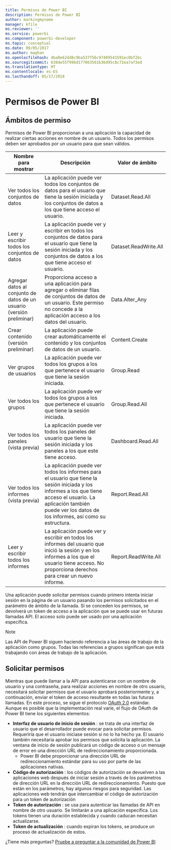 ```yaml
---
title: Permisos de Power BI
description: Permisos de Power BI
author: markingmyname
manager: kfile
ms.reviewer: ''
ms.service: powerbi
ms.component: powerbi-developer
ms.topic: conceptual
ms.date: 09/05/2017
ms.author: maghan
ms.openlocfilehash: 4ba0e62dd8c9ba537f56c97489541591ec0bf2bc
ms.sourcegitcommit: 638de55f996d177063561b36d95c8c71ea7af3ed
ms.translationtype: HT
ms.contentlocale: es-ES
ms.lasthandoff: 05/17/2018
---
```

# <a name="power-bi-permissions"></a>Permisos de Power BI
## <a name="permission-scopes"></a>Ámbitos de permiso
Permisos de Power BI proporcionan a una aplicación la capacidad de realizar ciertas acciones en nombre de un usuario. Todos los permisos deben ser aprobados por un usuario para que sean válidos.

| Nombre para mostrar | Descripción | Valor de ámbito |
| --- | --- | --- |
| Ver todos los conjuntos de datos |La aplicación puede ver todos los conjuntos de datos para el usuario que tiene la sesión iniciada y los conjuntos de datos a los que tiene acceso el usuario. |Dataset.Read.All |
| Leer y escribir todos los conjuntos de datos |La aplicación puede ver y escribir en todos los conjuntos de datos para el usuario que tiene la sesión iniciada y los conjuntos de datos a los que tiene acceso el usuario. |Dataset.ReadWrite.All |
| Agregar datos al conjunto de datos de un usuario (versión preliminar) |Proporciona acceso a una aplicación para agregar o eliminar filas de conjuntos de datos de un usuario. Este permiso no concede a la aplicación acceso a los datos del usuario. |Data.Alter_Any |
| Crear contenido (versión preliminar) |La aplicación puede crear automáticamente el contenido y los conjuntos de datos de un usuario. |Content.Create |
| Ver grupos de usuarios |La aplicación puede ver todos los grupos a los que pertenece el usuario que tiene la sesión iniciada. |Group.Read |
| Ver todos los grupos |La aplicación puede ver todos los grupos a los que pertenece el usuario que tiene la sesión iniciada. |Group.Read.All |
| Ver todos los paneles (vista previa) |La aplicación puede ver todos los paneles del usuario que tiene la sesión iniciada y los paneles a los que este tiene acceso. |Dashboard.Read.All |
| Ver todos los informes (vista previa) |La aplicación puede ver todos los informes para el usuario que tiene la sesión iniciada y los informes a los que tiene acceso el usuario. La aplicación también puede ver los datos de los informes, así como su estructura. |Report.Read.All |
| Leer y escribir todos los informes |La aplicación puede ver y escribir en todos los informes del usuario que inició la sesión y en los informes a los que el usuario tiene acceso. No proporciona derechos para crear un nuevo informe. |Report.ReadWrite.All |

Una aplicación puede solicitar permisos cuando primero intenta iniciar sesión en la página de un usuario pasando los permisos solicitados en el parámetro de ámbito de la llamada. Si se conceden los permisos, se devolverá un token de acceso a la aplicación que se puede usar en futuras llamadas API. El acceso solo puede ser usado por una aplicación específica.

> [!NOTE]
> Las API de Power BI siguen haciendo referencia a las áreas de trabajo de la aplicación como grupos. Todas las referencias a grupos significan que está trabajando con áreas de trabajo de la aplicación.
> 
> 

## <a name="requesting-permissions"></a>Solicitar permisos
Mientras que puede llamar a la API para autenticarse con un nombre de usuario y una contraseña, para realizar acciones en nombre de otro usuario, necesitará solicitar permisos que el usuario aprobará posteriormente y, a continuación, enviar el token de acceso resultante en todas las futuras llamadas. En este proceso, se sigue el protocolo [OAuth 2.0](http://oauth.net/2/) estándar. Aunque es posible que la implementación real varíe, el flujo de OAuth de Power BI tiene los siguientes elementos:

* **Interfaz de usuario de inicio de sesión** : se trata de una interfaz de usuario que el desarrollador puede evocar para solicitar permisos. Requeriría que el usuario iniciase sesión si no lo ha hecho ya. El usuario también necesitaría aprobar los permisos que solicita la aplicación. La ventana de inicio de sesión publicará un código de acceso o un mensaje de error en una dirección URL de redireccionamiento proporcionada.
  * Power BI debe proporcionar una dirección URL de redireccionamiento estándar para su uso por parte de las aplicaciones nativas.
* **Código de autorización** : los códigos de autorización se devuelven a las aplicaciones web después de iniciar sesión a través de los parámetros de dirección URL en la dirección URL de redireccionamiento. Puesto que están en los parámetros, hay algunos riesgos para seguridad. Las aplicaciones web tendrán que intercambiar el código de autorización para un token de autorización
* **Token de autorización** : se usa para autenticar las llamadas de API en nombre de otro usuario. Se limitarán a una aplicación específica. Los tokens tienen una duración establecida y cuando caducan necesitan actualizarse.
* **Token de actualización** : cuando expiran los tokens, se produce un proceso de actualización de estos.

¿Tiene más preguntas? [Pruebe a preguntar a la comunidad de Power BI](http://community.powerbi.com/)

